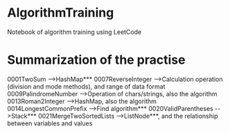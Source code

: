 # AlgorithmTraining
Notebook of algorithm training using LeetCode

# Summarization of the practise
0001TwoSum                -->HashMap***
0007ReverseInteger        -->Calculation operation (division and mode methods), and range of data format
0009PalindromeNumber	    -->Operation of chars/strings, also the algorithm
0013Roman2Integer	        -->HashMap, also the algorithm
0014LongestCommonPrefix	  -->Find algorithm***
0020ValidParentheses      -->Stack***
0021MergeTwoSortedLists   -->ListNode***, and the relationship between variables and values
